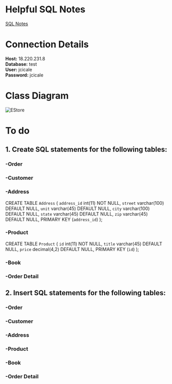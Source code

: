 # Helpful SQL Notes
[SQL Notes](./documents/SQL_helpful_notes.md)
# Connection Details
**Host:** 18.220.231.8  
**Database:** test  
**User:** jcicale  
**Password:** jcicale  
# Class Diagram
![EStore](https://i.imgur.com/pZ1eb2O.gif)
# To do
## 1. Create SQL statements for the following tables:
### -Order
### -Customer
### -Address
CREATE TABLE `Address` (
  `address_id` int(11) NOT NULL,
  `street` varchar(100) DEFAULT NULL,
  `unit` varchar(45) DEFAULT NULL,
  `city` varchar(100) DEFAULT NULL,
  `state` varchar(45) DEFAULT NULL,
  `zip` varchar(45) DEFAULT NULL,
  PRIMARY KEY (`address_id`)
);
### -Product
CREATE TABLE `Product` (
  `id` int(11) NOT NULL,
  `title` varchar(45) DEFAULT NULL,
  `price` decimal(4,2) DEFAULT NULL,
  PRIMARY KEY (`id`)
);
### -Book
### -Order Detail
## 2. Insert SQL statements for the following tables:
### -Order
### -Customer
### -Address
### -Product
### -Book
### -Order Detail